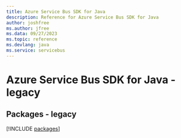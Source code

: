 ```yaml
---
title: Azure Service Bus SDK for Java
description: Reference for Azure Service Bus SDK for Java
author: joshfree
ms.author: jfree
ms.data: 09/27/2023
ms.topic: reference
ms.devlang: java
ms.service: servicebus
---
```

# Azure Service Bus SDK for Java - legacy
## Packages - legacy
[!INCLUDE [packages](service-bus-index.md)]
